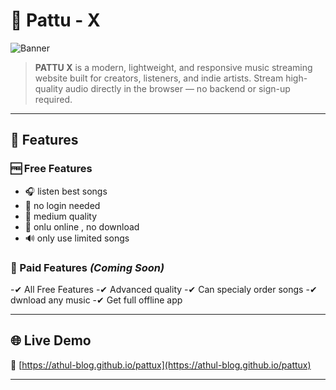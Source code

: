 # 🎵 Pattu - X

![Banner](https://athul-blog.github.io/pattux/image/pattu-x.jpg)

> **PATTU X** is a modern, lightweight, and responsive music streaming website built for creators, listeners, and indie artists. Stream high-quality audio directly in the browser — no backend or sign-up required.

---

## 🚀 Features

### 🆓 Free Features
- 🎧 listen best songs
- 📁 no login needed
- 📱 medium quality
- 🔗 onlu online , no download
- 🔊 only use limited songs

### 💎 Paid Features *(Coming Soon)*
-✔ All Free Features
-✔ Advanced quality
-✔ Can specialy order songs
-✔ dwnload any music
-✔ Get full offline app

---

## 🌐 Live Demo

🔗 [https://athul-blog.github.io/pattux](https://athul-blog.github.io/pattux)

---
